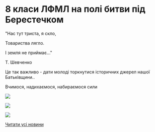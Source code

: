 # 8 класи ЛФМЛ на полі битви під Берестечком

"Нас тут триста, я скло,

Товариства лягло.

І земля не приймає..."

Т. Шевченко

Це так важливо - дати молоді торкнутися історичних джерел нашої Батьківщини..

Вчимося, надихаємося, набираємося сили

![](/images/blog/8-класи-лфмл-на-полі-битви-під-берестечком/berest3.jpg)

![](/images/blog/8-класи-лфмл-на-полі-битви-під-берестечком/berest1.jpg)

![](/images/blog/8-класи-лфмл-на-полі-битви-під-берестечком/berest2.jpg)

[Читати усі новини](/news)
